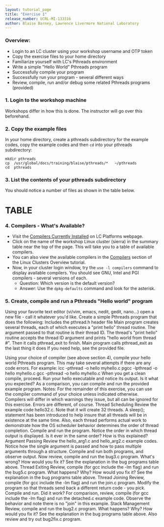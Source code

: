 ```yaml
---
layout: tutorial_page
title: "Exercise 1"
release_number: UCRL-MI-133316
author: Blaise Barney, Lawrence Livermore National Laboratory
---
```


### Overview:
* Login to an LC cluster using your workshop username and OTP token
* Copy the exercise files to your home directory
* Familiarize yourself with LC's Pthreads environment
* Write a simple "Hello World" Pthreads program
* Successfully compile your program
* Successfully run your program - several different ways
* Review, compile, run and/or debug some related Pthreads programs (provided)

### 1. Login to the workshop machine
Workshops differ in how this is done. The instructor will go over this beforehand.

### 2. Copy the example files
In your home directory, create a pthreads subdirectory for the example codes, copy the example codes and then `cd` into your pthreads subdirectory:
```
mkdir pthreads 
cp  /usr/global/docs/training/blaise/pthreads/*   ~/pthreads
cd  pthreads
```
### 3. List the contents of your pthreads subdirectory
You should notice a number of files as shown in the table below.

# TABLE

### 4. Compilers - What's Available?
* Visit the [Compilers Currently Installed](https://computing.llnl.gov/?set=code&page=compilers) on LC Platforms webpage.
* Click on the name of the workshop Linux cluster (sierra) in the summary table near the top of the page. This will take you to a table of available compilers.
* You can also view the available compilers in the [Compilers](https://computing.llnl.gov/tutorials/linux_clusters/index.html#Compilers) section of the Linux Clusters Overview tutorial.
* Now, in your cluster login window, try the `use -l compilers` command to display available compilers. You should see GNU, Intel and PGI compilers - several versions of each.
  * Question: Which version is the default version?
  * Answer: Use the `dpkg-defaults` command and look for the asterisk.

### 5. Create, compile and run a Pthreads "Hello world" program
Using your favorite text editor (vi/vim, emacs, nedit, gedit, nano...) open a new file - call it whatever you'd like.
Create a simple Pthreads program that does the following:
Includes the pthread.h header file
Main program creates several threads, each of which executes a "print hello" thread routine. The argument passed to that routine is their thread ID.
The thread's "print hello" routine accepts the thread ID argument and prints "hello world from thread #". Then it calls pthread_exit to finish.
Main program calls pthread_exit as the last thing it does
If you need help, see the provided   file.

Using your choice of compiler (see above section 4), compile your hello world Pthreads program. This may take several attempts if there are any code errors. For example:
icc -pthread -o hello myhello.c
pgcc -lpthread -o hello myhello.c
gcc -pthread -o hello myhello.c
When you get a clean compile, proceed.
Run your hello executable and notice its output. Is it what you expected? As a comparison, you can compile and run the provided  example program.
Notes:
For the remainder of this exercise, you can use the compiler command of your choice unless indicated otherwise.
Compilers will differ in which warnings they issue, but all can be ignored for this exercise. Errors are different, of course.
Thread Scheduling
Review the example code hello32.c. Note that it will create 32 threads. A sleep(); statement has been introduced to help insure that all threads will be in existence at the same time. Also, each thread performs actual work to demonstrate how the OS scheduler behavior determines the order of thread completion.
Compile and run the program. Notice the order in which thread output is displayed. Is it ever in the same order? How is this explained?
Argument Passing
Review the hello_arg1.c and hello_arg2.c example codes. Notice how the single argument is passed and how to pass multiple arguments through a structure.
Compile and run both programs, and observe output.
Now review, compile and run the bug3.c program. What's wrong? How would you fix it? See the explanation in the bug programs table above.
Thread Exiting
Review, compile (for gcc include the -lm flag) and run the bug5.c program.
What happens? Why? How would you fix it?
See the explanation in the bug programs table above.
Thread Joining
Review, compile (for gcc include the -lm flag) and run the join.c program.
Modify the program so that threads send back a different return code - you pick. Compile and run. Did it work?
For comparison, review, compile (for gcc include the -lm flag) and run the detached.c example code.
Observe the behavior and note there is no "join" in this example.
Stack Management
Review, compile and run the bug2.c program.
What happens? Why? How would you fix it?
See the explanation in the bug programs table above. Also review and try out bug2fix.c program.
